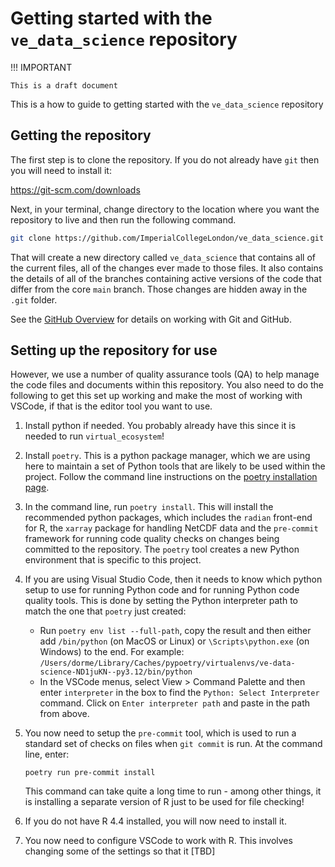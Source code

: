 # Getting started with the `ve_data_science` repository

<!-- markdownlint-disable MD046 -->
<!-- The admonition syntax within mkdocs confuses markdownlint, because it thinks the
indented content of the admonition is code. It then complains about the mixture of
fenced code blocks (e.g. ```sh) and indented code blocks.-->

!!! IMPORTANT

    This is a draft document

This is a how to guide to getting started with the `ve_data_science` repository

## Getting the repository

The first step is to clone the repository. If you do not already have `git` then you
will need to install it:

<https://git-scm.com/downloads>

Next, in your terminal, change directory to the location where you want the repository
to live and then run the following command.

``` sh
git clone https://github.com/ImperialCollegeLondon/ve_data_science.git
```

That will create a new directory called `ve_data_science` that contains all of the current
files, all of the changes ever made to those files. It also contains the details of all of
the branches containing active versions of the code that differ from the core `main` branch.
Those changes are hidden away in the `.git` folder.

See the [GitHub Overview](github_overview.md) for details on working with Git and GitHub.

## Setting up the repository for use

However, we use a number of quality assurance tools (QA) to help manage the code files
and documents within this repository. You also need to do the following to get this set
up working and make the most of working with VSCode, if that is the editor tool you want
to use.

1. Install python if needed. You probably already have this since it is needed to run
   `virtual_ecosystem`!

2. Install `poetry`. This is a python package manager, which we are using here to
   maintain a set of Python tools that are likely to be used within the project. Follow
   the command line instructions on the [poetry installation page](https://python-poetry.org/docs/#installing-with-the-official-installer).

3. In the command line, run `poetry install`. This will install the recommended python
   packages, which includes the `radian` front-end for R, the `xarray` package for
   handling NetCDF data and the `pre-commit` framework for running code quality checks
   on changes being committed to the repository. The `poetry` tool creates a new Python
   environment that is specific to this project.

4. If you are using Visual Studio Code, then it needs to know which python setup to use
   for running Python code and for running Python code quality tools. This is done by
   setting the Python interpreter path to match the one that `poetry` just created:

    * Run `poetry env list --full-path`, copy the result and then either add
      `/bin/python` (on MacOS or Linux) or `\Scripts\python.exe` (on Windows) to the
      end. For example:
      `/Users/dorme/Library/Caches/pypoetry/virtualenvs/ve-data-science-ND1juKN--py3.12/bin/python`
    * In the VSCode menus, select View > Command Palette and then enter `interpreter` in
      the box to find the `Python: Select Interpreter` command. Click on `Enter
      interpreter path` and paste in the path from above.

5. You now need to setup the `pre-commit` tool, which is used to run a standard set of
    checks on files when `git commit` is run. At the command line, enter:

    `poetry run pre-commit install`

    This command can take quite a long time to run - among other things, it is installing
    a separate version of R just to be used for file checking!

6. If you do not have R 4.4 installed, you will now need to install it.

7. You now need to configure VSCode to work with R. This involves changing some of the
   settings so that it [TBD]
